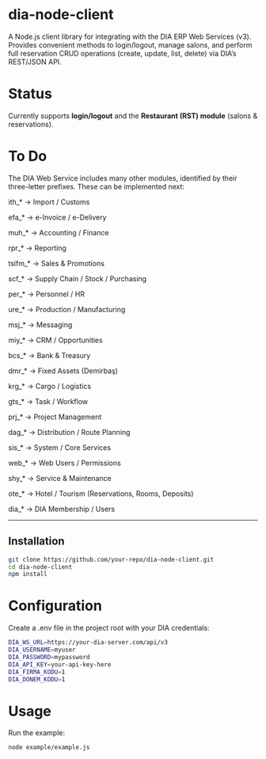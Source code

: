 # dia-node-client
 A Node.js client library for integrating with the DIA ERP Web Services (v3). Provides convenient methods to login/logout, manage salons, and perform full reservation CRUD operations (create, update, list, delete) via DIA’s REST/JSON API.

# Status

Currently supports **login/logout** and the **Restaurant (RST) module** (salons & reservations).

# To Do

The DIA Web Service includes many other modules, identified by their three-letter prefixes.
These can be implemented next:

ith_* → Import / Customs

efa_* → e-Invoice / e-Delivery

muh_* → Accounting / Finance

rpr_* → Reporting

tsifm_* → Sales & Promotions

scf_* → Supply Chain / Stock / Purchasing

per_* → Personnel / HR

ure_* → Production / Manufacturing

msj_* → Messaging

miy_* → CRM / Opportunities

bcs_* → Bank & Treasury

dmr_* → Fixed Assets (Demirbaş)

krg_* → Cargo / Logistics

gts_* → Task / Workflow

prj_* → Project Management

dag_* → Distribution / Route Planning

sis_* → System / Core Services

web_* → Web Users / Permissions

shy_* → Service & Maintenance

ote_* → Hotel / Tourism (Reservations, Rooms, Deposits)

dia_* → DIA Membership / Users

---

## Installation

```bash
git clone https://github.com/your-repo/dia-node-client.git
cd dia-node-client
npm install
```

# Configuration
Create a .env file in the project root with your DIA credentials:

```bash
DIA_WS_URL=https://your-dia-server.com/api/v3
DIA_USERNAME=myuser
DIA_PASSWORD=mypassword
DIA_API_KEY=your-api-key-here
DIA_FIRMA_KODU=1
DIA_DONEM_KODU=1
```

# Usage
Run the example:

```bash
node example/example.js
```